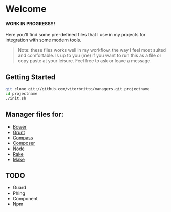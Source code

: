 # Welcome

#### WORK IN PROGRESS!!!

Here you'll find some pre-defined files that I use in my projects for integration with some modern tools.

> Note: these files works well in my workflow, the way I feel most suited and comfortable. Is up to you (me) if you want to run this as a file or copy paste at your leisure. Feel free to ask or leave a message.

## Getting Started

```bash
git clone git://github.com/vitorbritto/managers.git projectname
cd projectname
./init.sh
```

## Manager files for:

- [Bower](/bower)
- [Grunt](/grunt)
- [Compass](/compass)
- [Composer](/composer)
- [Node](/node)
- [Rake](/rake)
- [Make](/make)



## TODO

* Guard
* Phing
* Component
* Npm
